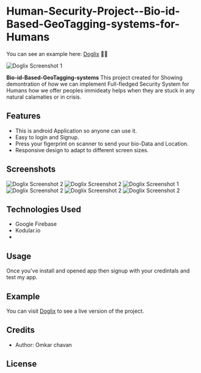 # Human-Security-Project--Bio-id-Based-GeoTagging-systems-for-Humans
You can see an example here: [Doglix](https://dogflix.com.co/) 🐶🐶

![Doglix Screenshot 1]()

**Bio-id-Based-GeoTagging-systems** This project created for Showing demontration of how we can implement Full-fledged Security System for Humans how we offer peoples immideaty helps when they are stuck in any natural calamaties or in crisis.

## Features

- This is android Application so anyone can use it.
- Easy to login and Signup.
- Press your figerprint on scanner to send your bio-Data and Location.
- Responsive design to adapt to different screen sizes.

## Screenshots
![Doglix Screenshot 2](https://drive.google.com/file/d/1exOzcGM16KQt2PrKzJuDUy5jFlr1MKC8/view?usp=sharing)
![Doglix Screenshot 2](https://drive.google.com/file/d/1L0Na2_bATfENtiKPEttbXbTWziPSgYtw/view?usp=sharing)
![Doglix Screenshot 1](https://drive.google.com/file/d/1xltRoNE45AGcs8m8b5z1CMcVqvme4SFv/view?usp=sharing)
![Doglix Screenshot 2](https://drive.google.com/file/d/1NUjpjFHlWvUmhxcwGx_yOHCnBFiESqep/view?usp=sharing)
![Doglix Screenshot 2](https://drive.google.com/file/d/1NUjpjFHlWvUmhxcwGx_yOHCnBFiESqep/view?usp=sharing)
![Doglix Screenshot 2](https://drive.google.com/file/d/1qGV_S6_aOqXptEHhbIkb4KG3OepPpSgi/view?usp=sharing)


## Technologies Used

- Google Firebase
- Kodular.io
- 
## Usage

Once you've install and opened app then signup with your credintals and test my app.

## Example

You can visit [Doglix](https://dogflix.com.co/) to see a live version of the project.

## Credits

- Author: Omkar chavan

## License

